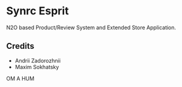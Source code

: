 Synrc Esprit
============

N2O based Product/Review System and Extended Store Application.

Credits
-------

* Andrii Zadorozhnii
* Maxim Sokhatsky

OM A HUM
